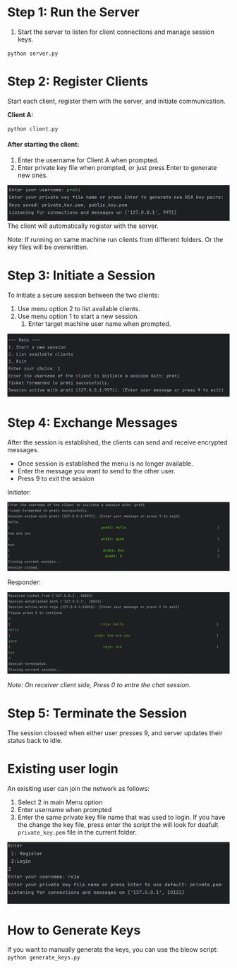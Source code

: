 # Step 1: Run the Server
1. Start the server to listen for client connections and manage session keys.

`python server.py`

# Step 2: Register Clients
Start each client, register them with the server, and initiate communication.

<b>Client A:</b>

`python client.py`

####  After starting the client:

1. Enter the username for Client A when prompted.
2. Enter private key file when prompted, or just press Enter to generate new ones.

![img.png](img.png)
The client will automatically register with the server.

Note: If running on same machine run clients from different folders. Or the key files will be overwritten.

# Step 3: Initiate a Session
To initiate a secure session between the two clients:

1. Use menu option 2 to list available clients.
2. Use menu option 1 to start a new session.
   1. Enter target machine user name when prompted.
   
![img_1.png](img_1.png)



# Step 4: Exchange Messages
After the session is established, the clients can send and receive encrypted messages.

* Once session is established the menu is no longer available.
* Enter the message you want to send to the other user.
* Press 9 to exit the session

Initiator:

![img_3.png](img_3.png)

Responder:

![img_2.png](img_2.png)

_Note: On receiver client side, Press 0 to entre the chat session._

# Step 5: Terminate the Session
The session clossed when either user presses 9, and server updates their status back to idle.


# Existing user login
An exisiting user can join the network as follows:
1. Select 2 in main Menu option
2. Enter username when prompted
3. Enter the same private key file name that was used to login. If you have the change the key file, press enter the script the will look for deafult `private_key.pem` file in the current folder.

![img_4.png](img_4.png)

# How to Generate Keys
If you want to manually generate the keys, you can use the bleow script:
`python generate_keys.py`